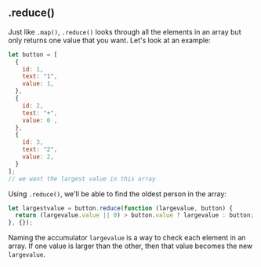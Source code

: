 ## .reduce()

Just like `.map()`, `.reduce()` looks through all the elements in an array but only returns one value that you want. Let's look at an example: 

```javascript
let button = [
  {
    id: 1,
    text: "1",
    value: 1,
  },
  {
    id: 2,
    text: "+",
    value: 0 ,
  },
  {
    id: 3,
    text: "2",
    value: 2,
  }
];
// we want the largest value in this array
```

Using `.reduce()`, we'll be able to find the oldest person in the array: 

```javascript
let largestvalue = button.reduce(function (largevalue, button) {
  return (largevalue.value || 0) > button.value ? largevalue : button;
}, {});
```

Naming the accumulator `largevalue` is a way to check each element in an array. If one value is larger than the other, then that value becomes the new `largevalue`. 